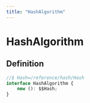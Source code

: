 ```yaml
---
title: "HashAlgorithm"
---
```


# HashAlgorithm

## Definition

```ts
//$ Hash=/reference/hash/Hash
interface HashAlgorithm {
	new (): $$Hash;
}
```
